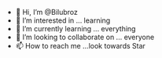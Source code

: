 - 👋 Hi, I’m @Bilubroz
- 👀 I’m interested in ... learning
- 🌱 I’m currently learning ... everything
- 💞️ I’m looking to collaborate on ... everyone
- 📫 How to reach me ...look towards Star

<!---
Bilubroz/Bilubroz is a ✨ special ✨ repository because its `README.md` (this file) appears on your GitHub profile.
You can click the Preview link to take a look at your changes.
--->


